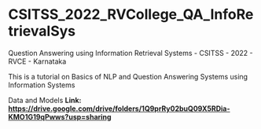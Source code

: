 # CSITSS_2022_RVCollege_QA_InfoRetrievalSys

Question Answering using Information Retrieval Systems - CSITSS - 2022 - RVCE - Karnataka

This is a tutorial on Basics of NLP and Question Answering Systems using Information Systems

Data and Models <b> Link: https://drive.google.com/drive/folders/1Q9prRy02buQ09X5RDia-KMO1G19qPwws?usp=sharing
